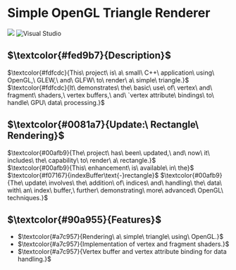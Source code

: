 # Simple OpenGL Triangle Renderer

<img src="https://img.shields.io/badge/Created_By_C%2B%2B-FF0000?style=for-the-badge&logo=c%2B%2B&logoColor=white"/>   ![Visual Studio](https://img.shields.io/badge/Visual%20Studio-5C2D91.svg?style=for-the-badge&logo=visual-studio&logoColor=white)

## $\textcolor{#fed9b7}{Description}$
$\textcolor{#fdfcdc}{This\ project\ is\ a\ small\ C++\ application\ using\ OpenGL,\ GLEW,\ and\ GLFW\ to\ render\ a\ simple\ triangle.}$  
$\textcolor{#fdfcdc}{It\ demonstrates\ the\ basic\ use\ of\ vertex\ and\ fragment\ shaders,\ vertex buffers,\ and\ `vertex attribute\ bindings\ to\ handle\ GPU\ data\ processing.}$ 

## $\textcolor{#0081a7}{Update:\ Rectangle\ Rendering\}$
$\textcolor{#00afb9}{The\ project\ has\ been\ updated,\ and\ now\ it\ includes\ the\ capability\ to\ render\ a\ rectangle.}$   
$\textcolor{#00afb9}{This\ enhancement\ is\ available\ in\ the}$ $\textcolor{#f07167}{indexBuffer\text{-}rectangle}$
$\textcolor{#00afb9}{The\ update\ involves\ the\ addition\ of\ indices\ and\ handling\ the\ data\ with\ an\ index\ buffer,\ further\ demonstrating\ more\ advanced\ OpenGL\ techniques.}$

## $\textcolor{#90a955}{Features}$
- $\textcolor{#a7c957}{Rendering\ a\ simple\ triangle\ using\ OpenGL.}$
- $\textcolor{#a7c957}{Implementation of vertex and fragment shaders.}$
- $\textcolor{#a7c957}{Vertex buffer and vertex attribute binding for data handling.}$
